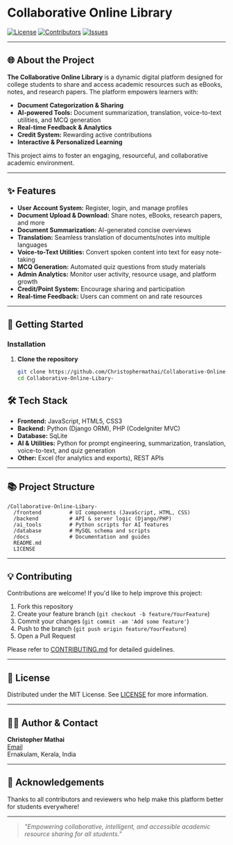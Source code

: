 # Collaborative Online Library

[![License](https://img.shields.io/github/license/Christophermathai/Collaborative-Online-Libary-)](LICENSE)
[![Contributors](https://img.shields.io/github/contributors/Christophermathai/Collaborative-Online-Libary-)](https://github.com/Christophermathai/Collaborative-Online-Libary-/graphs/contributors)
[![Issues](https://img.shields.io/github/issues/Christophermathai/Collaborative-Online-Libary-)](https://github.com/Christophermathai/Collaborative-Online-Libary-/issues)

---

## 🌐 About the Project

**The Collaborative Online Library** is a dynamic digital platform designed for college students to share and access academic resources such as eBooks, notes, and research papers. The platform empowers learners with:

- **Document Categorization & Sharing**
- **AI-powered Tools:** Document summarization, translation, voice-to-text utilities, and MCQ generation
- **Real-time Feedback & Analytics**
- **Credit System:** Rewarding active contributions
- **Interactive & Personalized Learning**

This project aims to foster an engaging, resourceful, and collaborative academic environment.

---

## ✨ Features

- **User Account System:** Register, login, and manage profiles
- **Document Upload & Download:** Share notes, eBooks, research papers, and more
- **Document Summarization:** AI-generated concise overviews
- **Translation:** Seamless translation of documents/notes into multiple languages
- **Voice-to-Text Utilities:** Convert spoken content into text for easy note-taking
- **MCQ Generation:** Automated quiz questions from study materials
- **Admin Analytics:** Monitor user activity, resource usage, and platform growth
- **Credit/Point System:** Encourage sharing and participation
- **Real-time Feedback:** Users can comment on and rate resources

---

## 🚀 Getting Started


### Installation

1. **Clone the repository**
   ```bash
   git clone https://github.com/Christophermathai/Collaborative-Online-Libary-.git
   cd Collaborative-Online-Libary-
   ```

## 🛠️ Tech Stack

- **Frontend:** JavaScript, HTML5, CSS3
- **Backend:** Python (Django ORM), PHP (CodeIgniter MVC)
- **Database:** SqLite
- **AI & Utilities:** Python for prompt engineering, summarization, translation, voice-to-text, and quiz generation
- **Other:** Excel (for analytics and exports), REST APIs

---

## 📚 Project Structure

```
/Collaborative-Online-Libary-
  /frontend         # UI components (JavaScript, HTML, CSS)
  /backend          # API & server logic (Django/PHP)
  /ai_tools         # Python scripts for AI features
  /database         # MySQL schema and scripts
  /docs             # Documentation and guides
  README.md
  LICENSE
```

---

## 💡 Contributing

Contributions are welcome! If you'd like to help improve this project:

1. Fork this repository
2. Create your feature branch (`git checkout -b feature/YourFeature`)
3. Commit your changes (`git commit -am 'Add some feature'`)
4. Push to the branch (`git push origin feature/YourFeature`)
5. Open a Pull Request

Please refer to [CONTRIBUTING.md](CONTRIBUTING.md) for detailed guidelines.

---

## 📝 License

Distributed under the MIT License. See [LICENSE](LICENSE) for more information.

---

## 🙋‍♂️ Author & Contact

**Christopher Mathai**  
[Email](mailto:christophermathai123@gmail.com)  
Ernakulam, Kerala, India

---

## 🤝 Acknowledgements

Thanks to all contributors and reviewers who help make this platform better for students everywhere!

---

> _"Empowering collaborative, intelligent, and accessible academic resource sharing for all students."_
